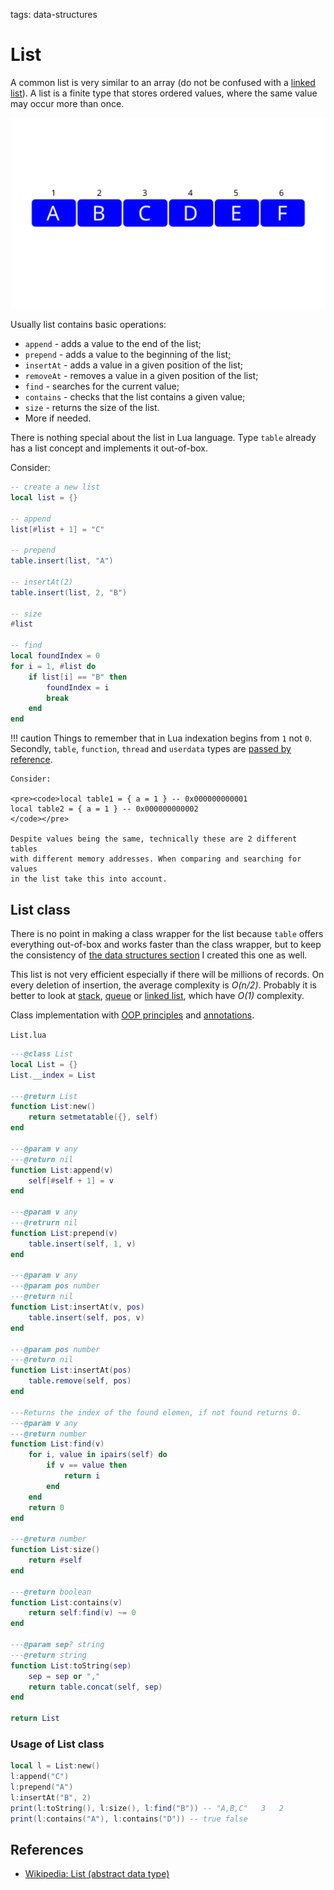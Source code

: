 <!-- Description: List abstract data structure in Lua language. Implementation of append, prepend, contains and find methods. -->

tags: data-structures

# List

A common list is very similar to an array (do not be confused with a
[linked list](/post/linked-list.html)).
A list is a finite type that stores ordered values, where the same value may
occur more than once.

![Figure 1. List abstract type](/assets/img/list01.svg)

Usually list contains basic operations:

- `append` - adds a value to the end of the list;
- `prepend` - adds a value to the beginning of the list;
- `insertAt` - adds a value in a given position of the list;
- `removeAt` - removes a value in a given position of the list;
- `find` - searches for the current value;
- `contains` - checks that the list contains a given value; 
- `size` - returns the size of the list.
- More if needed.

There is nothing special about the list in Lua language. Type `table` already
has a list concept and implements it out-of-box. 

Consider:

```lua
-- create a new list
local list = {}

-- append
list[#list + 1] = "C"

-- prepend
table.insert(list, "A")

-- insertAt(2)
table.insert(list, 2, "B")

-- size
#list

-- find
local foundIndex = 0
for i = 1, #list do
	if list[i] == "B" then
		foundIndex = i
		break
	end 
end
```

!!! caution
    Things to remember that in Lua indexation begins from `1` not `0`.
    Secondly, `table`, `function`, `thread` and `userdata` types are
    [passed by reference](/post/types-in-lua-references-vs-values.html).
    
    Consider:
    
    <pre><code>local table1 = { a = 1 } -- 0x000000000001
    local table2 = { a = 1 } -- 0x000000000002
    </code></pre>
    
    Despite values being the same, technically these are 2 different tables
    with different memory addresses. When comparing and searching for values
    in the list take this into account.

## List class

There is no point in making a class wrapper for the list because `table`
offers everything out-of-box and works faster than the class wrapper, but to
keep the consistency of [the data structures section](/tag/data-structures/)
I created this one as well.

This list is not very efficient especially if there will be millions of records.
On every deletion of insertion, the average complexity is *O(n/2)*. Probably
it is better to look at [stack](/post/stack.html), [queue](/post/queue.html) or 
[linked list](/post/linked-list.html), which have *O(1)* complexity.

Class implementation with [OOP principles](/post/object-oriented-programming-in-lua.html) and
[annotations](/post/object-oriented-programming-in-lua.html#annotations).


`List.lua`

```lua
---@class List
local List = {}
List.__index = List

---@return List
function List:new()
	return setmetatable({}, self)
end

---@param v any
---@return nil
function List:append(v)
	self[#self + 1] = v
end

---@param v any
---@retrurn nil
function List:prepend(v)
	table.insert(self, 1, v)
end

---@param v any
---@param pos number
---@return nil
function List:insertAt(v, pos)
	table.insert(self, pos, v)
end

---@param pos number
---@return nil
function List:insertAt(pos)
	table.remove(self, pos)
end

---Returns the index of the found elemen, if not found returns 0.
---@param v any
---@return number
function List:find(v)
	for i, value in ipairs(self) do
		if v == value then
			return i
		end
	end
	return 0
end

---@return number
function List:size()
	return #self
end

---@return boolean
function List:contains(v)
	return self:find(v) ~= 0
end

---@param sep? string
---@return string
function List:toString(sep)
	sep = sep or ","
	return table.concat(self, sep)
end

return List
```

### Usage of List class

```Lua
local l = List:new()
l:append("C")
l:prepend("A")
l:insertAt("B", 2)
print(l:toString(), l:size(), l:find("B")) -- "A,B,C"	3	2
print(l:contains("A"), l:contains("D")) -- true	false
```

## References

- [Wikipedia: List (abstract data type)](https://en.wikipedia.org/wiki/List_(abstract_data_type))